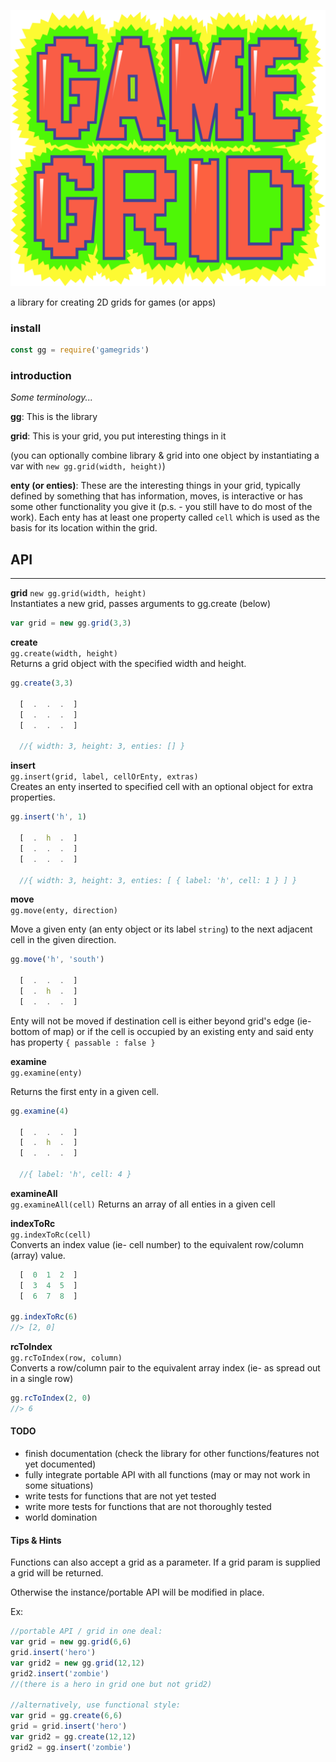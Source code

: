 ![gamegrid logo](./logo.svg)

a library for creating 2D grids for games (or apps)

### install

```javascript
const gg = require('gamegrids')
```

### introduction

*Some terminology...*

**gg**: This is the library

**grid**: This is your grid, you put interesting things in it

(you can optionally combine library & grid into one object by instantiating a var with `new gg.grid(width, height)`)

**enty (or enties)**: These are the interesting things in your grid, typically defined by something that has information, moves, is interactive or has some other functionality you give it (p.s. - you still have to do most of the work).  Each enty has at least one property called `cell` which is used as the basis for its location within the grid.  


## API
---------

**grid**
`new gg.grid(width, height)`  
Instantiates a new grid, passes arguments to gg.create (below)
```javascript
var grid = new gg.grid(3,3)
```

**create**  
`gg.create(width, height)`  
Returns a grid object with the specified width and height.

```javascript
gg.create(3,3)

  [  .  .  .  ]
  [  .  .  .  ]
  [  .  .  .  ]

  //{ width: 3, height: 3, enties: [] }
```


**insert**  
`gg.insert(grid, label, cellOrEnty, extras)`  
Creates an enty inserted to specified cell with an optional object for extra properties.

```javascript
gg.insert('h', 1)

  [  .  h  .  ]
  [  .  .  .  ]
  [  .  .  .  ]

  //{ width: 3, height: 3, enties: [ { label: 'h', cell: 1 } ] }
```


**move**  
`gg.move(enty, direction)`  

Move a given enty (an enty object or its label `string`) to the next adjacent cell in the given direction.

```javascript
gg.move('h', 'south')

  [  .  .  .  ]
  [  .  h  .  ]
  [  .  .  .  ]
```

Enty will not be moved if destination cell is either beyond grid's edge (ie- bottom of map) or if the cell is occupied by an existing enty and said enty has property `{ passable : false }`


**examine**  
`gg.examine(enty)`  

Returns the first enty in a given cell.

```javascript
gg.examine(4)

  [  .  .  .  ]
  [  .  h  .  ]
  [  .  .  .  ]

  //{ label: 'h', cell: 4 }
```


**examineAll**  
`gg.examineAll(cell)`
Returns an array of all enties in a given cell


**indexToRc**  
`gg.indexToRc(cell)`  
Converts an index value (ie- cell number) to the equivalent row/column (array) value.

```javascript
  [  0  1  2  ]
  [  3  4  5  ]
  [  6  7  8  ]

gg.indexToRc(6)
//> [2, 0]
```


**rcToIndex**  
`gg.rcToIndex(row, column)`  
Converts a row/column pair to the equivalent array index (ie- as spread out in a single row)

```javascript
gg.rcToIndex(2, 0)
//> 6
```

#### TODO
- finish documentation (check the library for other functions/features not yet documented)
- fully integrate portable API with all functions (may or may not work in some situations)
- write tests for functions that are not yet tested
- write more tests for functions that are not thoroughly tested
- world domination

#### Tips & Hints  

Functions can also accept a grid as a parameter.  If a grid param is supplied a grid will be returned.  

Otherwise the instance/portable API will be modified in place.

Ex:
```javascript
//portable API / grid in one deal:
var grid = new gg.grid(6,6)
grid.insert('hero')
var grid2 = new gg.grid(12,12)
grid2.insert('zombie')
//(there is a hero in grid one but not grid2)

//alternatively, use functional style:
var grid = gg.create(6,6)
grid = grid.insert('hero')
var grid2 = gg.create(12,12)
grid2 = gg.insert('zombie')
```
